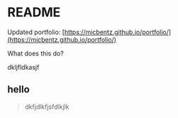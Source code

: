 # README

Updated portfolio: [https://micbentz.github.io/portfolio/](https://micbentz.github.io/portfolio/)

What does this do?



dkljfldkasjf

## hello

> dkfjdlkfjsfdlkjlk



